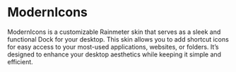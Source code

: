 # ModernIcons
ModernIcons is a customizable Rainmeter skin that serves as a sleek and functional Dock for your desktop. This skin allows you to add shortcut icons for easy access to your most-used applications, websites, or folders. It’s designed to enhance your desktop aesthetics while keeping it simple and efficient.
